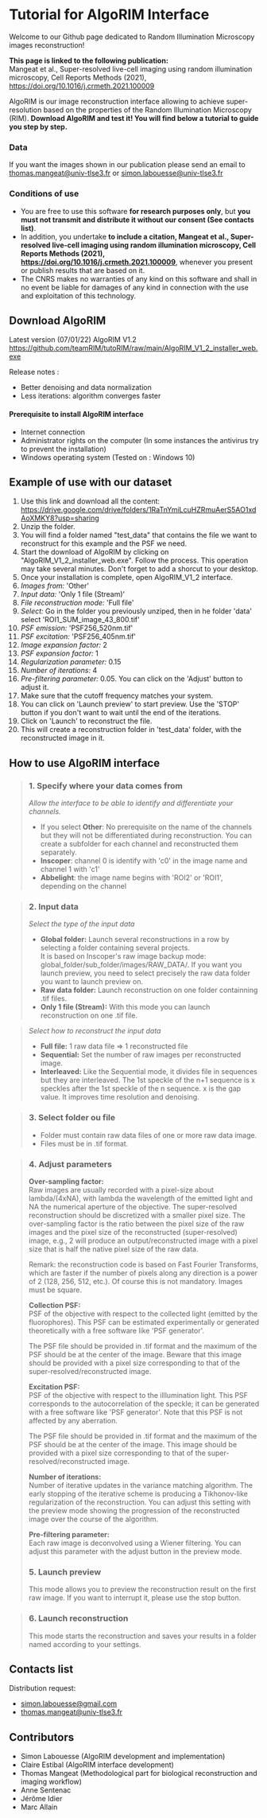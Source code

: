 # Tutorial for AlgoRIM Interface

Welcome to our Github page dedicated to Random Illumination Microscopy images reconstruction!   

**This page is linked to the following publication:**    
Mangeat et al., Super-resolved live-cell imaging using random illumination microscopy, Cell Reports Methods (2021),
https://doi.org/10.1016/j.crmeth.2021.100009

AlgoRIM is our image reconstruction interface allowing to achieve super-resolution based on the properties of the Random Illumination Microscopy (RIM).
**Download AlgoRIM and test it! You will find below a tutorial to guide you step by step.** 

### Data

If you want the images shown in our publication please send an email to thomas.mangeat@univ-tlse3.fr or simon.labouesse@univ-tlse3.fr

### Conditions of use

* You are free to use this software **for research purposes only**, but **you must not transmit and distribute it without our consent (See contacts list)**.  
* In addition, you undertake **to include a citation, Mangeat et al., Super-resolved live-cell imaging using random illumination microscopy, Cell Reports Methods (2021),
https://doi.org/10.1016/j.crmeth.2021.100009**, whenever you present or publish results that are based on it.   
* The CNRS makes no warranties of any kind on this software and shall in no event be liable for damages of any kind in connection with the use and exploitation of this technology. 

## Download AlgoRIM

Latest version (07/01/22) AlgoRIM V1.2 https://github.com/teamRIM/tutoRIM/raw/main/AlgoRIM_V1_2_installer_web.exe

Release notes :
* Better denoising and data normalization
* Less iterations: algorithm converges faster

<!--
Latest version AlgoRIM V1.1 (20/04/21)
https://github.com/teamRIM/tutoRIM/raw/main/bin/AlgoRIM_V1_1_2_installer.exe
-->

#### Prerequisite to install AlgoRIM interface

* Internet connection
* Administrator rights on the computer (In some instances the antivirus try to prevent the installation)
* Windows operating system (Tested on : Windows 10)  

## Example of use with our dataset

1. Use this link and download all the content: https://drive.google.com/drive/folders/1RaTnYmiLcuHZRmuAerS5AO1xdAoXMKY8?usp=sharing
2. Unzip the folder.
3. You will find a folder named "test_data" that contains the file we want to reconstruct for this example and the PSF we need.
4. Start the download of AlgoRIM by clicking on "AlgoRIM_V1_2_installer_web.exe". Follow the process. This operation may take several minutes. Don't forget to add a shorcut to your desktop.
5. Once your installation is complete, open AlgoRIM_V1_2 interface.
6. *Images from:* 'Other'
7. *Input data:* 'Only 1 file (Stream)'
8. *File reconstruction mode:* 'Full file'
9. *Select:* Go in the folder you previously unziped, then in he folder 'data' select 'ROI1_SUM_image_43_800.tif'
10. *PSF emission:* 'PSF256_520nm.tif'
11. *PSF excitation:* 'PSF256_405nm.tif'
12. *Image expansion factor:* 2
13. *PSF expansion factor:* 1
14. *Regularization parameter:* 0.15 <!-- V1_1   *Regularization parameter:* 0 -->
15. *Number of iterations:* 4  <!-- V1_1 *Number of iterations:* 16 -->
16. *Pre-filtering parameter:* 0.05. You can click on the 'Adjust' button to adjust it. <!-- V1_1 *Pre-filtering parameter:* 0.008. -->
17. Make sure that the cutoff frequency matches your system.
18. You can click on 'Launch preview' to start preview. Use the 'STOP' button if you don't want to wait until the end of the iterations.
19. Click on 'Launch' to reconstruct the file.
20. This will create a reconstruction folder in 'test_data' folder, with the reconstructed image in it.

## How to use AlgoRIM interface

> ### 1. Specify where your data comes from
> *Allow the interface to be able to identify and differentiate your channels.*
> * If you select **Other**: No prerequisite on the name of the channels but they will not be differentiated during reconstruction. You can create a subfolder for each channel and reconstructed them separately.<!-- (see example of micromanager files used in the paper)-->
> * **Inscoper**: channel 0 is identify with 'c0' in the image name and channel 1 with 'c1'
> * **Abbelight**: the image name begins with 'ROI2' or 'ROI1', depending on the channel
> 

> ### 2. Input data
> *Select the type of the input data*
> * **Global folder:** Launch several reconstructions in a row by selecting a folder containing several projects.   
It is based on Inscoper's raw image backup mode: global_folder/sub_folder/images/RAW_DATA/. If you want you launch preview, you need to select precisely the raw data folder you want to launch preview on.
> * **Raw data folder:** Launch reconstruction on one folder containning .tif files.  
> * **Only 1 file (Stream):**  With this mode you can launch reconstruction on one .tif file.

> *Select how to reconstruct the input data*
>  * **Full file:** 1 raw data file => 1 reconstructed file
>  * **Sequential:** Set the number of raw images per reconstructed image.
>  * **Interleaved:** Like the Sequential mode, it divides file in sequences but they are interleaved. The 1st speckle of the n+1 sequence is x speckles after the 1st speckle of the n sequence. x is the gap value. It improves time resolution and denoising.

> ### 3. Select folder ou file
> * Folder must contain raw data files of one or more raw data image.
> * Files must be in .tif format. <!-- and square. -->

> ### 4. Adjust parameters
> **Over-sampling factor:**   
> Raw images are usually recorded with a pixel-size about lambda/(4xNA), with lambda the wavelength of the
   emitted light and NA the numerical aperture of the objective. The super-resolved reconstruction should be
   discretized with a smaller pixel size. The over-sampling factor is the ratio between the pixel size of
   the raw images and the pixel size of the reconstructed (super-resolved) image, e.g., 2 will produce an
   output/reconstructed image with a pixel size that is half the native pixel size of the raw data.   
>   
> Remark: the reconstruction code is based on Fast Fourier Transforms, which are faster if the number of pixels
    along any direction is a power of 2 (128, 256, 512, etc.). Of course this is not mandatory. Images must be square.   
>    
>  **Collection PSF:**   
> PSF of the objective with respect to the  collected light (emitted by the fluorophores). This PSF can be estimated
    experimentally or generated theoretically with a free software like 'PSF generator'.   
>
> The PSF file should be provided in .tif format and the maximum of the PSF should be at the center of the
    image. Beware that this image should be provided with a pixel size corresponding to that of the super-resolved/reconstructed
    image.    
>    
> **Excitation PSF:**   
> PSF of the objective with respect to the illlumination light. This PSF corresponds to the autocorrelation of the
    speckle; it can be generated with a free software like 'PSF generator'. Note that this PSF is not affected
    by any aberration.   
>
> The PSF file should be provided in .tif format and the maximum of the PSF should be at the center of the image.
    This image should be provided with a pixel size corresponding to that of the super-resolved/reconstructed image.
>
> **Number of iterations:**   
> Number of iterative updates in the variance matching algorithm. The early stopping of the iterative scheme is
    producing a Tikhonov-like regularization of the reconstruction. You can adjust this setting with the preview
    mode showing the progression of the reconstructed image over the course of the algorithm.   
>
> **Pre-filtering parameter:**   
> Each raw image is deconvolved using a Wiener filtering. You can adjust this parameter with the adjust button
    in the preview mode.   
>
> ### 5. Launch preview
> This mode allows you to preview the reconstruction result on the first raw image. If you want to interrupt it, please use the stop button.  

> ### 6. Launch reconstruction
> This mode starts the reconstruction and saves your results in a folder named according to your settings.  


## Contacts list

Distribution request:
* simon.labouesse@gmail.com
* thomas.mangeat@univ-tlse3.fr

## Contributors

* Simon Labouesse (AlgoRIM development and implementation)
* Claire Estibal  (AlgoRIM interface development)
* Thomas Mangeat  (Methodological part for biological reconstruction and imaging workflow)
* Anne Sentenac   
* Jérôme Idier    
* Marc Allain

